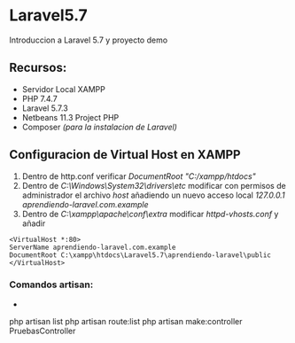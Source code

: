 # Laravel5.7
Introduccion a Laravel 5.7 y proyecto demo
## Recursos:
* Servidor Local XAMPP
* PHP 7.4.7
* Laravel 5.7.3
* Netbeans 11.3 Project PHP
* Composer _(para la instalacion de Laravel)_

## Configuracion de Virtual Host en XAMPP
1. Dentro de http.conf verificar _DocumentRoot "C:/xampp/htdocs"_
2. Dentro de _C:\Windows\System32\drivers\etc_ modificar con permisos de administrador el archivo _host_ añadiendo un nuevo acceso local _127.0.0.1 aprendiendo-laravel.com.example_
3. Dentro de _C:\xampp\apache\conf\extra_ modificar _httpd-vhosts.conf_ y añadir
```
<VirtualHost *:80>
ServerName aprendiendo-laravel.com.example
DocumentRoot C:\xampp\htdocs\Laravel5.7\aprendiendo-laravel\public
</VirtualHost>
```

### Comandos artisan:
* ```
php artisan list
php artisan route:list
php artisan make:controller PruebasController
```